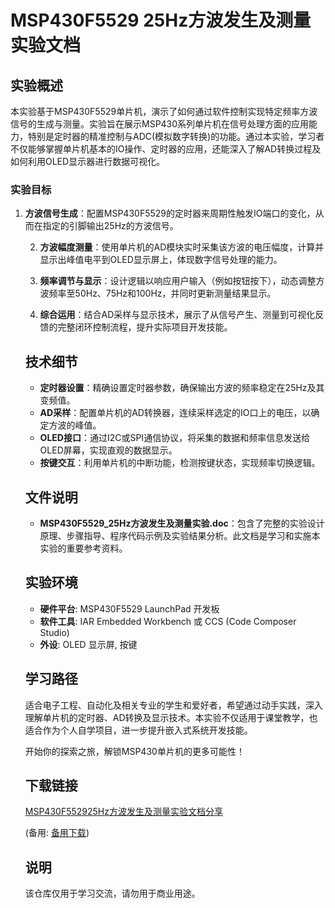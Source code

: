 # MSP430F5529 25Hz方波发生及测量实验文档

## 实验概述

本实验基于MSP430F5529单片机，演示了如何通过软件控制实现特定频率方波信号的生成与测量。实验旨在展示MSP430系列单片机在信号处理方面的应用能力，特别是定时器的精准控制与ADC(模拟数字转换)的功能。通过本实验，学习者不仅能够掌握单片机基本的IO操作、定时器的应用，还能深入了解AD转换过程及如何利用OLED显示器进行数据可视化。

### 实验目标

1. **方波信号生成**：配置MSP430F5529的定时器来周期性触发IO端口的变化，从而在指定的引脚输出25Hz的方波信号。

   2. **方波幅度测量**：使用单片机的AD模块实时采集该方波的电压幅度，计算并显示出峰值电平到OLED显示屏上，体现数字信号处理的能力。

   3. **频率调节与显示**：设计逻辑以响应用户输入（例如按钮按下），动态调整方波频率至50Hz、75Hz和100Hz，并同时更新测量结果显示。

   4. **综合运用**：结合AD采样与显示技术，展示了从信号产生、测量到可视化反馈的完整闭环控制流程，提升实际项目开发技能。

   ## 技术细节

   - **定时器设置**：精确设置定时器参数，确保输出方波的频率稳定在25Hz及其变频值。
   - **AD采样**：配置单片机的AD转换器，连续采样选定的IO口上的电压，以确定方波的峰值。
   - **OLED接口**：通过I2C或SPI通信协议，将采集的数据和频率信息发送给OLED屏幕，实现直观的数据显示。
   - **按键交互**：利用单片机的中断功能，检测按键状态，实现频率切换逻辑。

   ## 文件说明

   - **MSP430F5529_25Hz方波发生及测量实验.doc**：包含了完整的实验设计原理、步骤指导、程序代码示例及实验结果分析。此文档是学习和实施本实验的重要参考资料。

   ## 实验环境

   - **硬件平台**: MSP430F5529 LaunchPad 开发板
   - **软件工具**: IAR Embedded Workbench 或 CCS (Code Composer Studio)
   - **外设**: OLED 显示屏, 按键

   ## 学习路径

   适合电子工程、自动化及相关专业的学生和爱好者，希望通过动手实践，深入理解单片机的定时器、AD转换及显示技术。本实验不仅适用于课堂教学，也适合作为个人自学项目，进一步提升嵌入式系统开发技能。

   开始你的探索之旅，解锁MSP430单片机的更多可能性！

   ## 下载链接
   [MSP430F552925Hz方波发生及测量实验文档分享](https://pan.quark.cn/s/d9495f314c41) 

   (备用: [备用下载](https://pan.baidu.com/s/12DV9RCzV8_SsfkK6a7JYvA?pwd=4iho))

   ## 说明

   该仓库仅用于学习交流，请勿用于商业用途。
